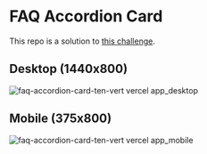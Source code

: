 # FAQ Accordion Card

This repo is a solution to [this challenge](https://www.frontendmentor.io/challenges/faq-accordion-card-XlyjD0Oam).

## Desktop (1440x800)

![faq-accordion-card-ten-vert vercel app_desktop](https://github.com/j-0-n-e-z/faq-accordion-card/assets/46866168/a1e44ed9-43ab-4648-ab32-222423a79e1c)

## Mobile (375x800)

![faq-accordion-card-ten-vert vercel app_mobile](https://github.com/j-0-n-e-z/faq-accordion-card/assets/46866168/8bfc1c50-5712-4458-90cb-5b3980da6fff)
